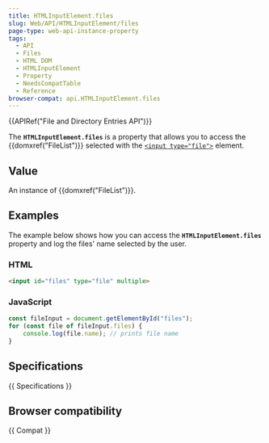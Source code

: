 ```yaml
---
title: HTMLInputElement.files
slug: Web/API/HTMLInputElement/files
page-type: web-api-instance-property
tags:
  - API
  - Files
  - HTML DOM
  - HTMLInputElement
  - Property
  - NeedsCompatTable
  - Reference
browser-compat: api.HTMLInputElement.files
---
```

{{APIRef("File and Directory Entries API")}}

The **`HTMLInputElement.files`** is a property that allows you to access the {{domxref("FileList")}} selected with the [`<input type="file">`](/en-US/docs/Web/HTML/Element/input/file) element.

## Value
An instance of {{domxref("FileList")}}.

## Examples
The example below shows how you can access the **`HTMLInputElement.files`** property and log the files' name selected by the user.

### HTML
```html
<input id="files" type="file" multiple>
```

### JavaScript
```js
const fileInput = document.getElementById("files");
for (const file of fileInput.files) {
	console.log(file.name); // prints file name
}
```

## Specifications

{{ Specifications }}

## Browser compatibility

{{ Compat }}
